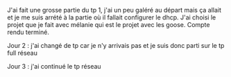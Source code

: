 J'ai fait une grosse partie du tp 1, j'ai un peu galéré au départ mais ça allait et je me suis arrété à la partie où il fallait configurer le dhcp. J'ai choisi le projet que je fait avec mélanie qui est le projet avec les goose. Compte rendu terminé.

Jour 2 : 
j'ai changé de tp car je n'y arrivais pas et je suis donc parti sur le tp full réseau

Jour 3 : 
j'ai continué le tp réseau 